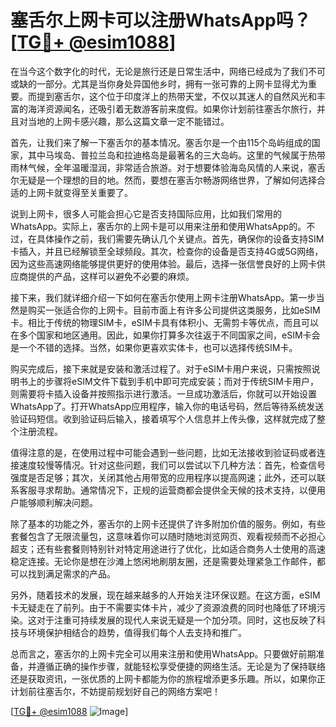 # 塞舌尔上网卡可以注册WhatsApp吗？[[TG💪+ @esim1088](https://t.me/s/esim1088)]

在当今这个数字化的时代，无论是旅行还是日常生活中，网络已经成为了我们不可或缺的一部分。尤其是当你身处异国他乡时，拥有一张可靠的上网卡显得尤为重要。而提到塞舌尔，这个位于印度洋上的热带天堂，不仅以其迷人的自然风光和丰富的海洋资源闻名，还吸引着无数游客前来度假。如果你计划前往塞舌尔旅行，并且对当地的上网卡感兴趣，那么这篇文章一定不能错过。

首先，让我们来了解一下塞舌尔的基本情况。塞舌尔是一个由115个岛屿组成的国家，其中马埃岛、普拉兰岛和拉迪格岛是最著名的三大岛屿。这里的气候属于热带雨林气候，全年温暖湿润，非常适合旅游。对于想要体验海岛风情的人来说，塞舌尔无疑是一个理想的目的地。然而，要想在塞舌尔畅游网络世界，了解如何选择合适的上网卡就变得至关重要了。

说到上网卡，很多人可能会担心它是否支持国际应用，比如我们常用的WhatsApp。实际上，塞舌尔的上网卡是可以用来注册和使用WhatsApp的。不过，在具体操作之前，我们需要先确认几个关键点。首先，确保你的设备支持SIM卡插入，并且已经解锁至全球频段。其次，检查你的设备是否支持4G或5G网络，因为这些高速网络能够提供更好的使用体验。最后，选择一张信誉良好的上网卡供应商提供的产品，这样可以避免不必要的麻烦。

接下来，我们就详细介绍一下如何在塞舌尔使用上网卡注册WhatsApp。第一步当然是购买一张适合你的上网卡。目前市面上有许多公司提供这类服务，比如eSIM卡。相比于传统的物理SIM卡，eSIM卡具有体积小、无需剪卡等优点，而且可以在多个国家和地区通用。因此，如果你打算多次往返于不同国家之间，eSIM卡会是一个不错的选择。当然，如果你更喜欢实体卡，也可以选择传统SIM卡。

购买完成后，接下来就是安装和激活过程了。对于eSIM卡用户来说，只需按照说明书上的步骤将eSIM文件下载到手机中即可完成安装；而对于传统SIM卡用户，则需要将卡插入设备并按照指示进行激活。一旦成功激活后，你就可以开始设置WhatsApp了。打开WhatsApp应用程序，输入你的电话号码，然后等待系统发送验证码短信。收到验证码后输入，接着填写个人信息并上传头像，这样就完成了整个注册流程。

值得注意的是，在使用过程中可能会遇到一些问题，比如无法接收到验证码或者连接速度较慢等情况。针对这些问题，我们可以尝试以下几种方法：首先，检查信号强度是否足够；其次，关闭其他占用带宽的应用程序以提高网速；此外，还可以联系客服寻求帮助。通常情况下，正规的运营商都会提供全天候的技术支持，以便用户能够顺利解决问题。

除了基本的功能之外，塞舌尔的上网卡还提供了许多附加价值的服务。例如，有些套餐包含了无限流量包，这意味着你可以随时随地浏览网页、观看视频而不必担心超支；还有些套餐则特别针对特定用途进行了优化，比如适合商务人士使用的高速稳定连接。无论你是想在沙滩上悠闲地刷朋友圈，还是需要处理紧急工作邮件，都可以找到满足需求的产品。

另外，随着技术的发展，现在越来越多的人开始关注环保议题。在这方面，eSIM卡无疑走在了前列。由于不需要实体卡片，减少了资源浪费的同时也降低了环境污染。这对于注重可持续发展的现代人来说无疑是一个加分项。同时，这也反映了科技与环境保护相结合的趋势，值得我们每个人去支持和推广。

总而言之，塞舌尔的上网卡完全可以用来注册和使用WhatsApp。只要做好前期准备，并遵循正确的操作步骤，就能轻松享受便捷的网络生活。无论是为了保持联络还是获取资讯，一张优质的上网卡都能为你的旅程增添更多乐趣。所以，如果你正计划前往塞舌尔，不妨提前规划好自己的网络方案吧！

[[TG💪+ @esim1088](https://t.me/s/esim1088) ![Image](https://i.postimg.cc/4NQfJmqS/Snipaste-2025-05-13-00-14-12.png)]
